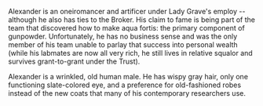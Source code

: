 Alexander is an oneiromancer and artificer under Lady Grave's employ -- although he also has ties to the Broker. His claim to fame is being part of the team that discovered how to make aqua fortis: the primary component of gunpowder. Unfortunately, he has no business sense and was the only member of his team unable to parlay that success into personal wealth (while his labmates are now all very rich, he still lives in relative squalor and survives grant-to-grant under the Trust).

Alexander is a wrinkled, old human male. He has wispy gray hair, only one functioning slate-colored eye, and a preference for old-fashioned robes instead of the new coats that many of his contemporary researchers use.
